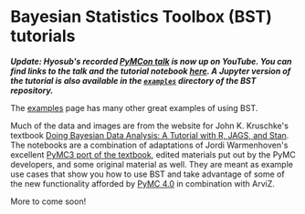 # Bayesian Statistics Toolbox (BST) tutorials

***Update: Hyosub's recorded [PyMCon talk](https://www.youtube.com/watch?v=ElfToZ9EBpM) is now up on YouTube. You can find links to the talk and the tutorial notebook [here](https://discourse.pymc.io/t/pymcon-web-series-05-the-bayesian-statistics-toolbox-april-17th-2023-hyosub-kim/11845). A Jupyter version of the tutorial is also available in the [`examples`](https://github.com/hyosubkim/bayesian-statistics-toolbox/tree/main/examples) directory of the BST repository.***

The [examples](https://github.com/hyosubkim/bayesian-statistics-toolbox/tree/main/examples) page has many other great examples of using BST.

Much of the data and images are from the website for John K. Kruschke's textbook [Doing Bayesian Data Analysis: A Tutorial with R, JAGS, and Stan](https://sites.google.com/site/doingbayesiandataanalysis/). The notebooks are a combination of adaptations of Jordi Warmenhoven's excellent [PyMC3 port of the textbook](https://github.com/JWarmenhoven/DBDA-python), edited materials put out by the PyMC developers, and some original material as well. They are meant as example use cases that show you how to use BST and take advantage of some of the new functionality afforded by [PyMC 4.0](https://www.pymc.io/welcome.html) in combination with ArviZ.   

More to come soon! 